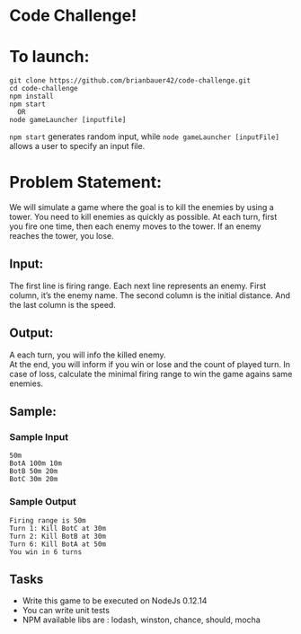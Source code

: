 # Code Challenge!


# To launch:
```
git clone https://github.com/brianbauer42/code-challenge.git
cd code-challenge
npm install
npm start
  OR 
node gameLauncher [inputfile]
```
`npm start` generates random input, while `node gameLauncher [inputFile]` allows a user to specify an input file.

# Problem Statement:
We will simulate a game where the goal is to kill the enemies by using a tower.  You need to kill enemies as quickly as possible. 
At each turn, first you fire one time, then each enemy moves to the tower. 
If an enemy reaches the tower, you lose.

## Input:
The first line is firing range. 
Each next line represents an enemy. 
First column, it’s the enemy name. The second column is the initial distance. And the last column is the speed.

## Output:  
A each turn, you will info the killed enemy.  
At the end, you will inform if you win or lose and the count of played turn. 
In case of loss, calculate the minimal firing range to win the game agains same enemies.

## Sample:

### Sample Input 
```
50m 
BotA 100m 10m
BotB 50m 20m
BotC 30m 20m
```

### Sample Output
```
Firing range is 50m
Turn 1: Kill BotC at 30m
Turn 2: Kill BotB at 30m
Turn 6: Kill BotA at 50m
You win in 6 turns
```

## Tasks
- Write this game to be executed on NodeJs 0.12.14
- You can write unit tests
- NPM available libs are : lodash, winston, chance, should, mocha
